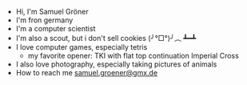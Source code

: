 - Hi, I'm Samuel Gröner
- I'm fron germany
- I'm a computer scientist
- I'm also a scout, but i don't sell cookies (╯°□°)╯︵ ┻━┻
- I love computer games, especially tetris
  - my favorite opener: TKI with flat top continuation Imperial Cross
- I also love photography, especially taking pictures of animals
- How to reach me samuel.groener@gmx.de
<!---
Youchunmaru/Youchunmaru is a ✨ special ✨ repository because its `README.md` (this file) appears on your GitHub profile.
You can click the Preview link to take a look at your changes.
--->
